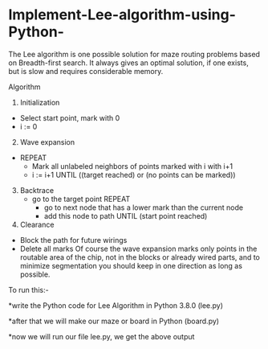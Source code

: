 # Implement-Lee-algorithm-using-Python-
The Lee algorithm is one possible solution for maze routing problems based on Breadth-first search. It always gives an optimal solution, if one exists, but is slow and requires considerable memory.

Algorithm
1) Initialization
 - Select start point, mark with 0
 - i := 0
2) Wave expansion
 - REPEAT
     - Mark all unlabeled neighbors of points marked with i with i+1
     - i := i+1
   UNTIL ((target reached) or (no points can be marked))

3) Backtrace
   - go to the target point
   REPEAT
     - go to next node that has a lower mark than the current node
     - add this node to path
   UNTIL (start point reached)
4) Clearance
 - Block the path for future wirings
 - Delete all marks
Of course the wave expansion marks only points in the routable area of the chip, not in the blocks or already wired parts, and to minimize segmentation you should keep in one direction as long as possible.

To run this:-






*write the Python code for Lee Algorithm in Python 3.8.0 (lee.py)



*after that we will make our maze or board in Python (board.py)




*now we will run our file lee.py, we get the above output









